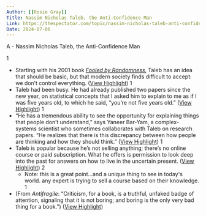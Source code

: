 ```yaml
---
Author: [[Rosie Gray]]
Title: Nassim Nicholas Taleb, the Anti-Confidence Man
Link: https://thespectator.com/topic/nassim-nicholas-taleb-anti-confidence-man-bitcoin-ftx/
Date: 2024-07-06
---
```

A - Nassim Nicholas Taleb, the Anti-Confidence Man

1
- Starting with his 2001 book *[Fooled by Randomness](https://bookshop.org/a/3057/9780812975215)*, Taleb has an idea that should be basic, but that modern society finds difficult to accept: we don’t control everything. ([View Highlight](https://read.readwise.io/read/01gwpwh171ntww4med8e7hheda))
1
- Taleb had been busy. He had already published two papers since the new year, on statistical concepts that I asked him to explain to me as if I was five years old, to which he said, “you’re not five years old.” ([View Highlight](https://read.readwise.io/read/01gwpwkkyd1raght8tzg48crbg))
1
- “He has a tremendous ability to see the opportunity for explaining things that people don’t understand,” says Yaneer Bar-Yam, a complex-systems scientist who sometimes collaborates with Taleb on research papers. “He realizes that there is this discrepancy between how people are thinking and how they should think.” ([View Highlight](https://read.readwise.io/read/01gwpwr2jfmg1veg16fxyfjm3f))
1
- Taleb is popular because he’s not selling anything; there’s no online course or paid subscription. What he offers is permission to look deep into the past for answers on how to live in the uncertain present. ([View Highlight](https://read.readwise.io/read/01gwpwvmhfcqzsh1b6q1v0m4bc))
2
    - Note: this is a great point...and a unique thing to see in today's world. any expert is trying to sell a course based on their knowledge.
1
- (From *Antifragile*: “Criticism, for a book, is a truthful, unfaked badge of attention, signaling that it is not boring; and boring is the only very bad thing for a book.”) ([View Highlight](https://read.readwise.io/read/01gwpwzvz860ywfsk6e52pj9kb))

